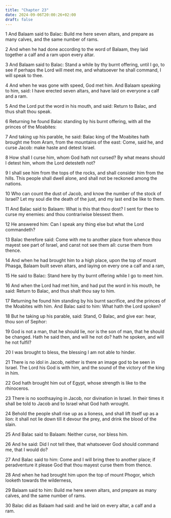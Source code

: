 ```yaml
---
title: "Chapter 23"
date: 2024-09-06T20:00:26+02:00
draft: false
---
```



1 And Balaam said to Balac: Build me here seven altars, and prepare as many calves, and the same number of rams.

2 And when he had done according to the word of Balaam, they laid together a calf and a ram upon every altar.

3 And Balaam said to Balac: Stand a while by thy burnt offering, until I go, to see if perhaps the Lord will meet me, and whatsoever he shall command, I will speak to thee.

4 And when he was gone with speed, God met him. And Balaam speaking to him, said: I have erected seven altars, and have laid on everyone a calf and a ram.

5 And the Lord put the word in his mouth, and said: Return to Balac, and thus shalt thou speak.

6 Returning he found Balac standing by his burnt offering, with all the princes of the Moabites:

7 And taking up his parable, he said: Balac king of the Moabites hath brought me from Aram, from the mountains of the east: Come, said he, and curse Jacob: make haste and detest Israel.

8 How shall I curse him, whom God hath not cursed? By what means should I detest him, whom the Lord detesteth not?

9 I shall see him from the tops of the rocks, and shall consider him from the hills. This people shall dwell alone, and shall not be reckoned among the nations.

10 Who can count the dust of Jacob, and know the number of the stock of Israel? Let my soul die the death of the just, and my last end be like to them.

11 And Balac said to Balaam: What is this that thou dost? I sent for thee to curse my enemies: and thou contrariwise blessest them.

12 He answered him: Can I speak any thing else but what the Lord commandeth?

13 Balac therefore said: Come with me to another place from whence thou mayest see part of Israel, and canst not see them all: curse them from thence.

14 And when he had brought him to a high place, upon the top of mount Phasga, Balaam built seven altars, and laying on every one a calf and a ram,

15 He said to Balac: Stand here by thy burnt offering while I go to meet him.

16 And when the Lord had met him, and had put the word in his mouth, he said: Return to Balac, and thus shalt thou say to him.

17 Returning he found him standing by his burnt sacrifice, and the princes of the Moabites with him. And Balac said to him: What hath the Lord spoken?

18 But he taking up his parable, said: Stand, O Balac, and give ear: hear, thou son of Sephor:

19 God is not a man, that he should lie, nor is the son of man, that he should be changed. Hath he said then, and will he not do? hath he spoken, and will he not fulfil?

20 I was brought to bless, the blessing I am not able to hinder.

21 There is no idol in Jacob, neither is there an image god to be seen in Israel. The Lord his God is with him, and the sound of the victory of the king in him.

22 God hath brought him out of Egypt, whose strength is like to the rhinoceros.

23 There is no soothsaying in Jacob, nor divination in Israel. In their times it shall be told to Jacob and to Israel what God hath wrought.

24 Behold the people shall rise up as a lioness, and shall lift itself up as a lion: it shall not lie down till it devour the prey, and drink the blood of the slain.

25 And Balac said to Balaam: Neither curse, nor bless him.

26 And he said: Did I not tell thee, that whatsoever God should command me, that I would do?

27 And Balac said to him: Come and I will bring thee to another place; if peradventure it please God that thou mayest curse them from thence.

28 And when he had brought him upon the top of mount Phogor, which looketh towards the wilderness,

29 Balaam said to him: Build me here seven altars, and prepare as many calves, and the same number of rams.

30 Balac did as Balaam had said: and he laid on every altar, a calf and a ram.

